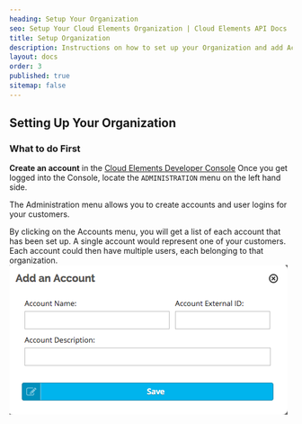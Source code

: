 ```yaml
---
heading: Setup Your Organization
seo: Setup Your Cloud Elements Organization | Cloud Elements API Docs
title: Setup Organization
description: Instructions on how to set up your Organization and add Accounts with Cloud Elements.
layout: docs
order: 3
published: true
sitemap: false
---
```



## Setting Up Your Organization

### What to do First

__Create an account__ in the [Cloud Elements Developer Console](https://console.cloud-elements.com/elements/jsp/signup.jsp)
Once you get logged into the Console, locate the `ADMINISTRATION` menu on the left hand side.

The Administration menu allows you to create accounts and user logins for your customers.

By clicking on the Accounts menu, you will get a list of each account that has been set up.  A single account would represent one of your customers.  Each account could then have multiple users, each belonging to that organization.
![Add Account](/assets/img/integration-guide/add-account.png)
